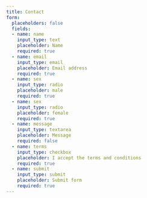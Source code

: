 ```yaml
---
title: Contact
form:
  placeholders: false
  fields: 
  - name: name
    input_type: text
    placeholder: Name
    required: true
  - name: email
    input_type: email
    placeholder: Email address
    required: true
  - name: sex
    input_type: radio
    placeholder: male
    required: true
  - name: sex
    input_type: radio
    placeholder: female
    required: true
  - name: message
    input_type: textarea
    placeholder: Message
    required: false
  - name: terms
    input_type: checkbox
    placeholder: I accept the terms and conditions
    required: true
  - name: submit
    input_type: submit
    placeholder: Submit form
    required: true
---
```

